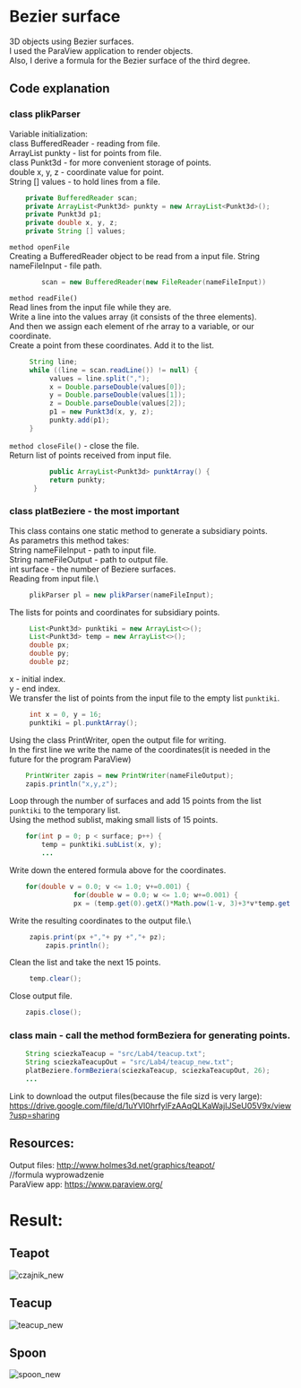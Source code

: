 # Bezier surface
3D objects using Bezier surfaces. \
I used the ParaView application to render objects. \
Also, I derive a formula for the Bezier surface of the third degree.
## Code explanation
###  class plikParser 
Variable initialization: \
class BufferedReader - reading from file. \
ArrayList<Punkt3d> punkty - list for points from file. \
class Punkt3d - for more convenient storage of points. \
double x, y, z - coordinate value for point. \
String [] values - to hold lines from a file.
```java
  	private BufferedReader scan;
	private ArrayList<Punkt3d> punkty = new ArrayList<Punkt3d>();
	private Punkt3d p1;
	private double x, y, z;
	private String [] values;
```
`method openFile` \
Creating a BufferedReader object to be read from a input file.
String nameFileInput - file path.
```java
    	scan = new BufferedReader(new FileReader(nameFileInput))
```
`method readFile()` \
Read lines from the input file while they are.\
Write a line into the values array (it consists of the three elements).\
And then we assign each element of rhe array to a variable, or our coordinate.\
Create a point from these coordinates. Add it to the list.
```java
   	 String line;
	 while ((line = scan.readLine()) != null) {
		  values = line.split(",");
		  x = Double.parseDouble(values[0]);
		  y = Double.parseDouble(values[1]);
		  z = Double.parseDouble(values[2]);
		  p1 = new Punkt3d(x, y, z);
		  punkty.add(p1);
	 }
```
`method closeFile()` - close the file.\
Return list of points received from input file.
```java
          public ArrayList<Punkt3d> punktArray() {
		  return punkty;
	  }
```
###  class platBeziere - the most important
This class contains one static method to generate a subsidiary points. \
As parametrs this method takes: \
String nameFileInput - path to input file.\
String nameFileOutput - path to output file.\
int surface - the number of Beziere surfaces.\
Reading from input file.\
```java
	 plikParser pl = new plikParser(nameFileInput);
```
The lists for points and coordinates for subsidiary points.
```java
	 List<Punkt3d> punktiki = new ArrayList<>();
	 List<Punkt3d> temp = new ArrayList<>();
	 double px;
	 double py;
	 double pz;
```
x - initial index.\
y - end index.\
We transfer the list of points from the input file to the empty list `punktiki`.
```java
	 int x = 0, y = 16;
	 punktiki = pl.punktArray();
```
Using the class PrintWriter, open the output file for writing.\
In the first line we write the name of the coordinates(it is needed in the future for the program ParaView)
```java
	PrintWriter zapis = new PrintWriter(nameFileOutput);
	zapis.println("x,y,z");
```
Loop through the number of surfaces and add 15 points from the list `punktiki` to the temporary list.\
Using the method sublist, making small lists of 15 points. 
```java
	for(int p = 0; p < surface; p++) {
		temp = punktiki.subList(x, y);
		...
```
Write down the entered formula above for the coordinates.
```java
	for(double v = 0.0; v <= 1.0; v+=0.001) {
                for(double w = 0.0; w <= 1.0; w+=0.001) {
        		px = (temp.get(0).getX()*Math.pow(1-v, 3)+3*v*temp.get(1).getX()*Math.pow(1-v, 2)+3*v*v*(1-v)*temp.get(2).getX()+temp.get(3).getX()*Math.pow(v, 3))*(Math.pow(1-w, 3))+(temp.get(4).getX()*Math.pow(1-v, 3)+3*v*temp.get(5).getX()*Math.pow(1-v, 2)+3*v*v*(1-v)*temp.get(6).getX()+temp.get(7).getX()*Math.pow(v, 3))*(3*w*Math.pow(1-w, 2))+(temp.get(8).getX()*Math.pow(1-v, 3)+3*v*temp.get(9).getX()*Math.pow(1-v, 2)+3*v*v*(1-v)*temp.get(10).getX()+temp.get(11).getX()*Math.pow(v, 3))*(3*w*w*(1-w))+(temp.get(12).getX()*Math.pow(1-v, 3)+3*v*temp.get(13).getX()*Math.pow(1-v, 2)+3*v*v*(1-v)*temp.get(14).getX()+temp.get(15).getX()*Math.pow(v, 3))*(Math.pow(w, 3));	...				
```
Write the resulting coordinates to the output file.\		
```java
	 zapis.print(px +","+ py +","+ pz);
         zapis.println();
```
Clean the list and take the next 15 points.
```java
	 temp.clear();
```
Close output file.
```java
	zapis.close();
```		
 ###  class main - call the method formBeziera for generating points.
```java
	String sciezkaTeacup = "src/Lab4/teacup.txt";
	String sciezkaTeacupOut = "src/Lab4/teacup_new.txt";
	platBeziere.formBeziera(sciezkaTeacup, sciezkaTeacupOut, 26);
	...
```
Link to download the output files(because the file sizd is very large): https://drive.google.com/file/d/1uYVI0hrfylFzAAqQLKaWajIJSeU05V9x/view?usp=sharing					   
## Resources:
Output files: http://www.holmes3d.net/graphics/teapot/ \
//formula wyprowadzenie \
ParaView app: https://www.paraview.org/ 
# Result:
## Teapot
![czajnik_new](https://user-images.githubusercontent.com/72127610/113522513-4c75e480-95a1-11eb-8488-9af8d702e547.jpg)
## Teacup
![teacup_new](https://user-images.githubusercontent.com/72127610/113522514-4ed83e80-95a1-11eb-8818-d14569a86e6d.jpg)
## Spoon
![spoon_new](https://user-images.githubusercontent.com/72127610/113522515-513a9880-95a1-11eb-9855-9d20272f78c3.jpg)
